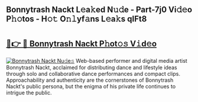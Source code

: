 ## Bonnytrash Nackt L𝚎a𝚔ed N𝚞𝚍e - Part-7j0 Vi𝚍𝚎o P𝚑𝚘tos - H𝚘𝚝 O𝚗𝚕yf𝚊ns L𝚎a𝚔s qIFt8

# <h2><a href="http://kfbsdh3.oniu.top/?m=Bonnytrash+Nackt">🔗👉 🔴 Bonnytrash Nackt P𝚑ot𝚘𝚜 V𝚒d𝚎o</a></h2>

[![Bonnytrash Nackt Nu𝚍e𝚜](https://i.imgur.com/0qMVB7G.gif)](http://kfbsdh3.oniu.top/?m=Bonnytrash+Nackt)
Web-based performer and digital media artist Bonnytrash Nackt, acclaimed for distributing dance and lifestyle ideas through solo and collaborative dance performances and compact clips. Approachability and authenticity are the cornerstones of Bonnytrash Nackt's public persona, but the enigma of his private life continues to intrigue the public.  
